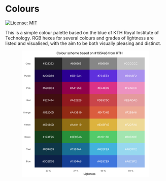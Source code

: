 # Colours

[![License: MIT][1]][2]

This is a simple colour palette based on the blue of KTH Royal Institute of
Technology. RGB hexes for several colours and grades of lightness are listed
and visualised, with the aim to be both visually pleasing and distinct.

<p align="center">
    <img src="palette.png" width="400", alt="A colour palette"/>
</p>

[1]: https://img.shields.io/badge/License-MIT-blue.svg
[2]: https://opensource.org/licenses/MIT
